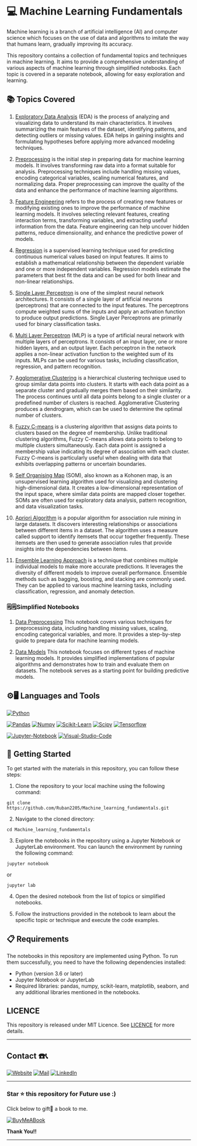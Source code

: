 # 💻 Machine Learning Fundamentals

Machine learning is a branch of artificial intelligence (AI) and computer science which focuses on the use of data and algorithms to imitate the way that humans learn, gradually improving its accuracy.

This repository contains a collection of fundamental topics and techniques in machine learning. It aims to provide a comprehensive understanding of various aspects of machine learning through simplified notebooks. Each topic is covered in a separate notebook, allowing for easy exploration and learning.


## 📚 Topics Covered

1) [Exploratory Data Analysis](/Notebooks/01a_Exploratory_Data_Analysis.ipynb)
 (EDA) is the process of analyzing and visualizing data to understand its main characteristics. It involves summarizing the main features of the dataset, identifying patterns, and detecting outliers or missing values. EDA helps in gaining insights and formulating hypotheses before applying more advanced modeling techniques.

2) [Preprocessing](/Notebooks/01b_Pre_Process.ipynb)
 is the initial step in preparing data for machine learning models. It involves transforming raw data into a format suitable for analysis. Preprocessing techniques include handling missing values, encoding categorical variables, scaling numerical features, and normalizing data. Proper preprocessing can improve the quality of the data and enhance the performance of machine learning algorithms.

3) [Feature Engineering](/Notebooks/02_Feature_Engineering.ipynb)
 refers to the process of creating new features or modifying existing ones to improve the performance of machine learning models. It involves selecting relevant features, creating interaction terms, transforming variables, and extracting useful information from the data. Feature engineering can help uncover hidden patterns, reduce dimensionality, and enhance the predictive power of models.

4) [Regression](/Notebooks/03_Regression.ipynb)
 is a supervised learning technique used for predicting continuous numerical values based on input features. It aims to establish a mathematical relationship between the dependent variable and one or more independent variables. Regression models estimate the parameters that best fit the data and can be used for both linear and non-linear relationships.

5) [Single Layer Perceptron](/Notebooks/04_SLP.ipynb)
 is one of the simplest neural network architectures. It consists of a single layer of artificial neurons (perceptrons) that are connected to the input features. The perceptrons compute weighted sums of the inputs and apply an activation function to produce output predictions. Single Layer Perceptrons are primarily used for binary classification tasks.

6) [Multi Layer Perceptron](/Notebooks/05_MLP.ipynb)
 (MLP) is a type of artificial neural network with multiple layers of perceptrons. It consists of an input layer, one or more hidden layers, and an output layer. Each perceptron in the network applies a non-linear activation function to the weighted sum of its inputs. MLPs can be used for various tasks, including classification, regression, and pattern recognition.

7) [Agglomerative Clustering](/Notebooks/06_Agglomerative.ipynb)
 is a hierarchical clustering technique used to group similar data points into clusters. It starts with each data point as a separate cluster and gradually merges them based on their similarity. The process continues until all data points belong to a single cluster or a predefined number of clusters is reached. Agglomerative Clustering produces a dendrogram, which can be used to determine the optimal number of clusters.

8) [Fuzzy C-means](/Notebooks/07_FCM.ipynb)
 is a clustering algorithm that assigns data points to clusters based on the degree of membership. Unlike traditional clustering algorithms, Fuzzy C-means allows data points to belong to multiple clusters simultaneously. Each data point is assigned a membership value indicating its degree of association with each cluster. Fuzzy C-means is particularly useful when dealing with data that exhibits overlapping patterns or uncertain boundaries.

9) [Self Organising Map](/Notebooks/08_SOM.ipynb)
 (SOM), also known as a Kohonen map, is an unsupervised learning algorithm used for visualizing and clustering high-dimensional data. It creates a low-dimensional representation of the input space, where similar data points are mapped closer together. SOMs are often used for exploratory data analysis, pattern recognition, and data visualization tasks.

10) [Apriori Algorithm](/Notebooks/09_Apriori.ipynb)
 is a popular algorithm for association rule mining in large datasets. It discovers interesting relationships or associations between different items in a dataset. The algorithm uses a measure called support to identify itemsets that occur together frequently. These itemsets are then used to generate association rules that provide insights into the dependencies between items.

11) [Ensemble Learning Approach](/Notebooks/10_Ensemble.ipynb)
 is a technique that combines multiple individual models to make more accurate predictions. It leverages the diversity of different models to improve overall performance. Ensemble methods such as bagging, boosting, and stacking are commonly used. They can be applied to various machine learning tasks, including classification, regression, and anomaly detection.

### 🗒️🗒️Simplified Notebooks 

1) [Data Preprocessing](/Simplified_Notebook/ML_Data_Preprocessing.ipynb)
This notebook covers various techniques for preprocessing data, including handling missing values, scaling, encoding categorical variables, and more. It provides a step-by-step guide to prepare data for machine learning models.

2) [Data Models](/Simplified_Notebook/ML_Models.ipynb)
This notebook focuses on different types of machine learning models. It provides simplified implementations of popular algorithms and demonstrates how to train and evaluate them on datasets. The notebook serves as a starting point for building predictive models.


## ⚙️🖥️ Languages and Tools 

[![Python](https://img.shields.io/badge/Python-FFD43B?style=for-the-badge&logo=python&logoColor=blue)](https://github.com/Ruban2205/Python-Programs)

[![Pandas](https://img.shields.io/badge/Pandas-2C2D72?style=for-the-badge&logo=pandas&logoColor=white)](https://github.com/Ruban2205/Python-Programs)
[![Numpy](https://img.shields.io/badge/Numpy-777BB4?style=for-the-badge&logo=numpy&logoColor=white)](https://github.com/Ruban2205/Python-Programs)
[![Scikit-Learn](https://img.shields.io/badge/scikit_learn-F7931E?style=for-the-badge&logo=scikit-learn&logoColor=white)](https://github.com/Ruban2205/Python-Programs)
[![Scipy](https://img.shields.io/badge/SciPy-654FF0?style=for-the-badge&logo=SciPy&logoColor=white)](https://github.com/Ruban2205/Python-Programs)
[![Tensorflow](https://img.shields.io/badge/TensorFlow-FF6F00?style=for-the-badge&logo=TensorFlow&logoColor=white)](https://github.com/Ruban2205/Python-Programs)

[![Jupyter-Notebook](https://img.shields.io/badge/Jupyter-F37626.svg?&style=for-the-badge&logo=Jupyter&logoColor=white)](https://github.com/Ruban2205/Python-Programs)
[![Visual-Studio-Code](https://img.shields.io/badge/Visual_Studio_Code-0078D4?style=for-the-badge&logo=visual%20studio%20code&logoColor=white)](https://github.com/Ruban2205/Python-Programs)


## 🚀 Getting Started

To get started with the materials in this repository, you can follow these steps:

1. Clone the repository to your local machine using the following command:
```
git clone https://github.com/Ruban2205/Machine_learning_fundamentals.git
```

2. Navigate to the cloned directory:
```
cd Machine_learning_fundamentals
```

3. Explore the notebooks in the repository using a Jupyter Notebook or JupyterLab environment. You can launch the environment by running the following command:
```
jupyter notebook
```

or 

```
jupyter lab
```

4. Open the desired notebook from the list of topics or simplified notebooks.

5. Follow the instructions provided in the notebook to learn about the specific topic or technique and execute the code examples.

## 📋 Requirements

The notebooks in this repository are implemented using Python. To run them successfully, you need to have the following dependencies installed:

- Python (version 3.6 or later)
- Jupyter Notebook or JupyterLab
- Required libraries: pandas, numpy, scikit-learn, matplotlib, seaborn, and any additional libraries mentioned in the notebooks.

## LICENCE 

This repository is released under MIT Licence. See [LICENCE](/LICENCE) for more details. 

<hr/>

## Contact ☎️📞

[![Website](https://img.shields.io/badge/website-000000?style=for-the-badge&logo=About.me&logoColor=white)](https://rubangino.in/)
[![Mail](https://img.shields.io/badge/Email-D14836?style=for-the-badge&logo=gmail&logoColor=white)](mailto:info@rubangino.in)
[![LinkedIn](https://img.shields.io/badge/LinkedIn-0077B5?style=for-the-badge&logo=linkedin&logoColor=white)](https://www.linkedin.com/in/ruban-gino-singh/)

<hr/>

### Star ⭐ this repository for Future use :)

Click below to gift🎁 a book to me.

[![BuyMeABook](https://img.shields.io/badge/Buy%20Me%20a%20Book-ffdd00?style=for-the-badge&logo=buy-me-a-book&logoColor=black)
](https://bit.ly/3M5jxLd)

**Thank You!!**

<hr/>
